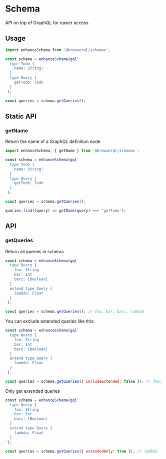 # Schema

API on top of GraphQL for easier access

## Usage

```js
import enhanceSchema from '@browserql/schemax';

const schema = enhanceSchema(gql`
  type Todo {
    name: String!
  }
  type Query {
    getTodo: Todo
  }
`);

const queries = schema.getQueries();
```

## Static API

### getName

Return the name of a GraphQL definition node

```js
import enhanceSchema, { getName } from '@browserql/schemax';

const schema = enhanceSchema(gql`
  type Todo {
    name: String!
  }
  type Query {
    getTodo: Todo
  }
`);

const queries = schema.getQueries();

queries.find((query) => getName(query) === 'getTodo');
```

## API

### getQueries

Return all queries in schema

```js
const schema = enhanceSchema(gql`
  type Query {
    foo: String
    bar: Int
    barz: [Boolean]
  }
  extend type Query {
    lambda: Float
  }
`);

const queries = schema.getQueries(); // foo, bar, barz, lambda
```

You can exclude extended queries like this:

```js
const schema = enhanceSchema(gql`
  type Query {
    foo: String
    bar: Int
    barz: [Boolean]
  }
  extend type Query {
    lambda: Float
  }
`);

const queries = schema.getQueries({ includeExtended: false }); // foo, bar, barz
```

Only get extended queries

```js
const schema = enhanceSchema(gql`
  type Query {
    foo: String
    bar: Int
    barz: [Boolean]
  }
  extend type Query {
    lambda: Float
  }
`);

const queries = schema.getQueries({ extendedOnly: true }); // lambda
```
